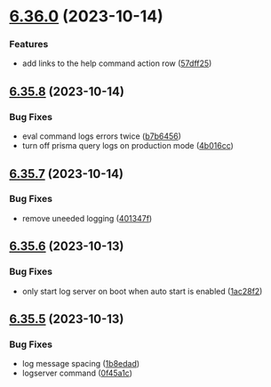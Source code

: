 # [6.36.0](https://github.com/onesoft-sudo/sudobot/compare/v6.35.8...v6.36.0) (2023-10-14)


### Features

* add links to the help command action row ([57dff25](https://github.com/onesoft-sudo/sudobot/commit/57dff2506dd4e7af77e6054410a50c7546612d53))



## [6.35.8](https://github.com/onesoft-sudo/sudobot/compare/v6.35.7...v6.35.8) (2023-10-14)


### Bug Fixes

* eval command logs errors twice ([b7b6456](https://github.com/onesoft-sudo/sudobot/commit/b7b6456fb86fcee9d68a257dc97baadf6ede18e8))
* turn off prisma query logs on production mode ([4b016cc](https://github.com/onesoft-sudo/sudobot/commit/4b016cc0c2fc28b8cc9b6c9f91ae8243926cbfd2))



## [6.35.7](https://github.com/onesoft-sudo/sudobot/compare/v6.35.6...v6.35.7) (2023-10-14)


### Bug Fixes

* remove uneeded logging ([401347f](https://github.com/onesoft-sudo/sudobot/commit/401347f7b221807ead7035f9a9672228db8828b7))



## [6.35.6](https://github.com/onesoft-sudo/sudobot/compare/v6.35.5...v6.35.6) (2023-10-13)


### Bug Fixes

* only start log server on boot when auto start is enabled ([1ac28f2](https://github.com/onesoft-sudo/sudobot/commit/1ac28f23172294f6af0652349b64663c62c11e87))



## [6.35.5](https://github.com/onesoft-sudo/sudobot/compare/v6.35.4...v6.35.5) (2023-10-13)


### Bug Fixes

* log message spacing ([1b8edad](https://github.com/onesoft-sudo/sudobot/commit/1b8edadc083ebec950c45d39c636087d15890ef1))
* logserver command ([0f45a1c](https://github.com/onesoft-sudo/sudobot/commit/0f45a1c9308babb3590601bb04d9e37ae03e5850))



